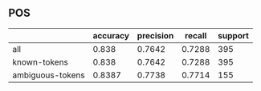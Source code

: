 
## POS

|                  | accuracy | precision | recall | support |
|------------------|----------|-----------|--------|---------|
| all              | 0.838    | 0.7642    | 0.7288 | 395     |
| known-tokens     | 0.838    | 0.7642    | 0.7288 | 395     |
| ambiguous-tokens | 0.8387   | 0.7738    | 0.7714 | 155     |

